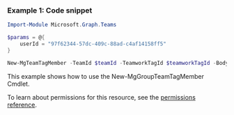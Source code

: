 ### Example 1: Code snippet

```powershellImport-Module Microsoft.Graph.Teams

$params = @{
	userId = "97f62344-57dc-409c-88ad-c4af14158ff5"
}

New-MgTeamTagMember -TeamId $teamId -TeamworkTagId $teamworkTagId -BodyParameter $params
```
This example shows how to use the New-MgGroupTeamTagMember Cmdlet.
To learn about permissions for this resource, see the [permissions reference](/graph/permissions-reference).

